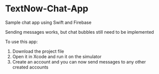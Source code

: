 # TextNow-Chat-App
Sample chat app using Swift and Firebase

Sending messages works, but chat bubbles still need to be implemented

To use this app:
1. Download the project file
2. Open it in Xcode and run it on the simulator
3. Create an account and you can now send messages to any other created accounts
